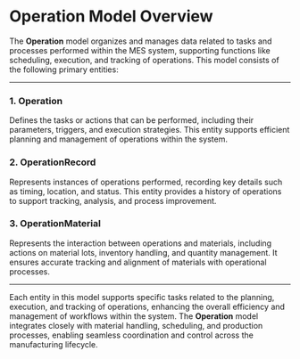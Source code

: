 # Operation Model Overview

The **Operation** model organizes and manages data related to tasks and processes performed within the MES system, supporting 
functions like scheduling, execution, and tracking of operations. This model consists of the following primary entities:

---

### 1. Operation

Defines the tasks or actions that can be performed, including their parameters, triggers, and execution strategies. 
This entity supports efficient planning and management of operations within the system.

### 2. OperationRecord

Represents instances of operations performed, recording key details such as timing, location, and status. 
This entity provides a history of operations to support tracking, analysis, and process improvement.

### 3. OperationMaterial

Represents the interaction between operations and materials, including actions on material lots, inventory handling, 
and quantity management. It ensures accurate tracking and alignment of materials with operational processes.

---

Each entity in this model supports specific tasks related to the planning, execution, and tracking of operations, enhancing 
the overall efficiency and management of workflows within the system. The **Operation** model integrates closely with material 
handling, scheduling, and production processes, enabling seamless coordination and control across the manufacturing lifecycle.